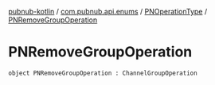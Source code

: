 [pubnub-kotlin](../../index.md) / [com.pubnub.api.enums](../index.md) / [PNOperationType](index.md) / [PNRemoveGroupOperation](./-p-n-remove-group-operation.md)

# PNRemoveGroupOperation

`object PNRemoveGroupOperation : ChannelGroupOperation`